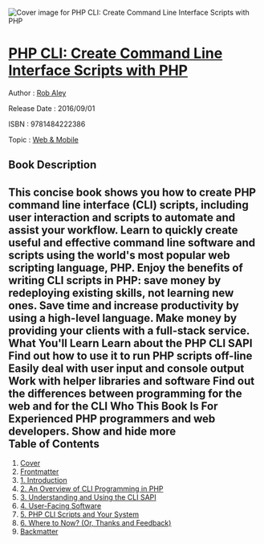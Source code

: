 ![Cover image for PHP CLI: Create Command Line Interface Scripts with PHP](https://imgdetail.ebookreading.net/cover/cover/web_mobile/EB9781484222386.jpg)

[PHP CLI: Create Command Line Interface Scripts with PHP](https://ebookreading.net/view/book/PHP+CLI%3A+Create+Command+Line+Interface+Scripts+with+PHP-EB9781484222386_1.html "PHP CLI: Create Command Line Interface Scripts with PHP")
====================================================================================================================

Author : [Rob Aley](https://ebookreading.net/search/author/Rob+Aley)

Release Date : 2016/09/01

ISBN : 9781484222386

Topic : [Web & Mobile](https://ebookreading.net/search/category/web-mobile)

Book Description
-----------------

 This concise book shows you how to create PHP command line interface (CLI) scripts, including user interaction and scripts to automate and assist your workflow. Learn to quickly create useful and effective command line software and scripts using the world's most popular web scripting language, PHP. Enjoy the benefits of writing CLI scripts in PHP: save money by redeploying existing skills, not learning new ones. Save time and increase productivity by using a high-level language. Make money by providing your clients with a full-stack service.
What You'll Learn
Learn about the PHP CLI SAPI
Find out how to use it to run PHP scripts off-line
Easily deal with user input and console output
Work with helper libraries and software
Find out the differences between programming for the web and for the CLI
Who This Book Is For
Experienced PHP programmers and web developers.
        Show and hide more                
Table of Contents
-----------------

1. [Cover](https://ebookreading.net/view/book/PHP+CLI%3A+Create+Command+Line+Interface+Scripts+with+PHP-EB9781484222386_1.html)
1. [Frontmatter](https://ebookreading.net/view/book/PHP+CLI%3A+Create+Command+Line+Interface+Scripts+with+PHP-EB9781484222386_2.html)
1. [1. Introduction](https://ebookreading.net/view/book/PHP+CLI%3A+Create+Command+Line+Interface+Scripts+with+PHP-EB9781484222386_3.html)
1. [2. An Overview of CLI Programming in PHP](https://ebookreading.net/view/book/PHP+CLI%3A+Create+Command+Line+Interface+Scripts+with+PHP-EB9781484222386_4.html)
1. [3. Understanding and Using the CLI SAPI](https://ebookreading.net/view/book/PHP+CLI%3A+Create+Command+Line+Interface+Scripts+with+PHP-EB9781484222386_5.html)
1. [4. User-Facing Software](https://ebookreading.net/view/book/PHP+CLI%3A+Create+Command+Line+Interface+Scripts+with+PHP-EB9781484222386_6.html)
1. [5. PHP CLI Scripts and Your System](https://ebookreading.net/view/book/PHP+CLI%3A+Create+Command+Line+Interface+Scripts+with+PHP-EB9781484222386_7.html)
1. [6. Where to Now? (Or, Thanks and Feedback)](https://ebookreading.net/view/book/PHP+CLI%3A+Create+Command+Line+Interface+Scripts+with+PHP-EB9781484222386_8.html)
1. [Backmatter](https://ebookreading.net/view/book/PHP+CLI%3A+Create+Command+Line+Interface+Scripts+with+PHP-EB9781484222386_9.html)
